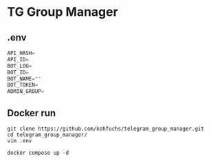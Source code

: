 # TG Group Manager

## .env

```python
API_HASH=
API_ID=
BOT_LOG=
BOT_ID=
BOT_NAME=""
BOT_TOKEN=
ADMIN_GROUP=

```

## Docker run

```
git clone https://github.com/kohfuchs/telegram_group_manager.git
cd telegram_group_manager/
vim .env
```

```
docker compose up -d
```

